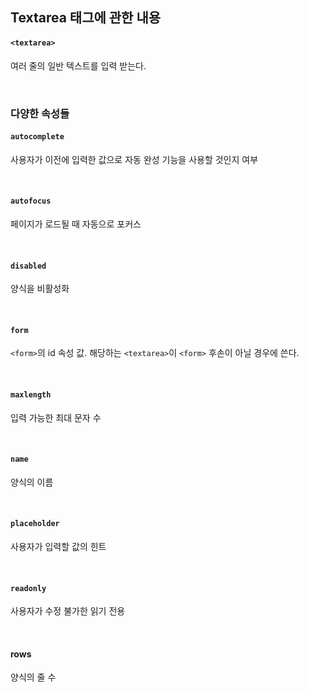 ## Textarea 태그에 관한 내용

#### `<textarea>`
여러 줄의 일반 텍스트를 입력 받는다.

<br>

### 다양한 속성들
#### `autocomplete`
사용자가 이전에 입력한 값으로 자동 완성 기능을 사용할 것인지 여부

<br>

#### `autofocus`
페이지가 로드될 때 자동으로 포커스

<br>

#### `disabled`	
양식을 비활성화

<br>

#### `form`	
`<form>`의 id 속성 값. 해당하는 `<textarea>`이 `<form>` 후손이 아닐 경우에 쓴다.

<br>

#### `maxlength`	
입력 가능한 최대 문자 수

<br>

#### `name`
양식의 이름

<br>

#### `placeholder`
사용자가 입력할 값의 힌트

<br>

#### `readonly`	
사용자가 수정 불가한 읽기 전용

<br>

#### rows
양식의 줄 수